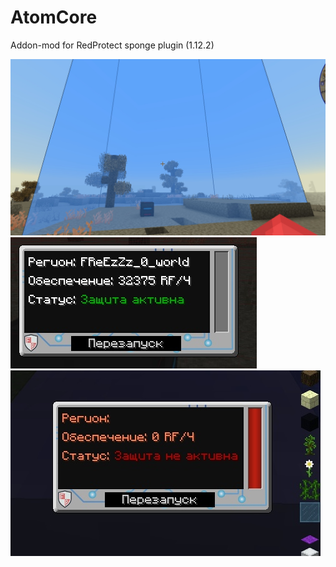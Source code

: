 # AtomCore
Addon-mod for RedProtect sponge plugin (1.12.2)

![Image 1](https://github.com/BlayzerQ/AtomCore/blob/master/5QIvLnT1vCc.jpg)
![Image 2](https://github.com/BlayzerQ/AtomCore/blob/master/edSUsuqpEtk.jpg)
![Image 3](https://github.com/BlayzerQ/AtomCore/blob/master/L3zLqk3FaxI.jpg)
